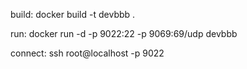 build:
docker build -t devbbb . 

run:
docker run -d -p 9022:22 -p 9069:69/udp devbbb

connect:
ssh root@localhost -p 9022 

